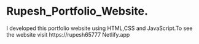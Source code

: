 # Rupesh_Portfolio_Website.
I developed this portfolio website using HTML,CSS and JavaScript.To see the website visit https://rupesh65777 Netlify.app
